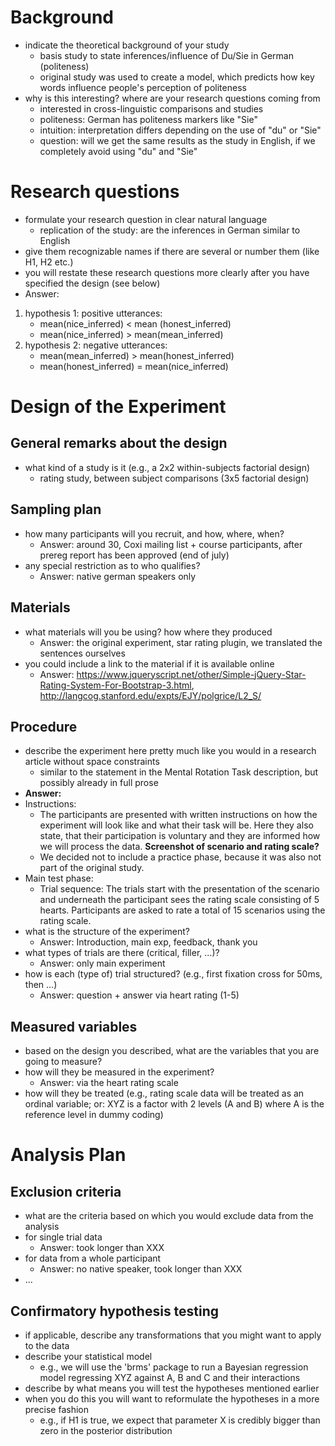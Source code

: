 # Background

- indicate the theoretical background of your study
    - basis study to state inferences/influence of Du/Sie in German (politeness)
    - original study was used to create a model, which predicts how key words influence people's perception of politeness
- why is this interesting? where are your research questions coming from
    - interested in cross-linguistic comparisons and studies
    - politeness: German has politeness markers like "Sie"
    - intuition: interpretation differs depending on the use of "du" or "Sie"
    - question: will we get the same results as the study in English, if we completely avoid using "du" and "Sie"

# Research questions

- formulate your research question in clear natural language 
    - replication of the study: are the inferences in German similar to English
- give them recognizable names if there are several or number them (like H1, H2 etc.)
- you will restate these research questions more clearly after you have specified the design (see below)
- Answer:
1. hypothesis 1: positive utterances:
    - mean(nice_inferred) < mean (honest_inferred)
    - mean(nice_inferred) > mean(mean_inferred)
2. hypothesis 2: negative utterances:
    - mean(mean_inferred) > mean(honest_inferred)
    - mean(honest_inferred) = mean(nice_inferred)

# Design of the Experiment

## General remarks about the design

- what kind of a study is it (e.g., a 2x2 within-subjects factorial design)
    - rating study, between subject comparisons (3x5 factorial design)

## Sampling plan

- how many participants will you recruit, and how, where, when?
    - Answer: around 30, Coxi mailing list + course participants, after prereg report has been approved (end of july)
- any special restriction as to who qualifies?
    - Answer: native german speakers only

## Materials

- what materials will you be using? how where they produced
    - Answer: the original experiment, star rating plugin, we translated the sentences ourselves
- you could include a link to the material if it is available online
    - Answer: https://www.jqueryscript.net/other/Simple-jQuery-Star-Rating-System-For-Bootstrap-3.html, http://langcog.stanford.edu/expts/EJY/polgrice/L2_S/

## Procedure

- describe the experiment here pretty much like you would in a research article without space constraints
    - similar to the statement in the Mental Rotation Task description, but possibly already in full prose
- **Answer:** 
- Instructions: 
    - The participants are presented with written instructions on how the experiment will look like and what their task will be. Here they also state, that their participation is voluntary and they are informed how we will process the data. **Screenshot of scenario and rating scale?**
    - We decided not to include a practice phase, because it was also not part of the original study.
- Main test phase:
    - Trial sequence: The trials start with the presentation of the scenario and underneath the participant sees the rating scale consisting of 5 hearts. Participants are asked to rate a total of 15 scenarios using the rating scale.
- what is the structure of the experiment?
    - Answer: Introduction, main exp, feedback, thank you
- what types of trials are there (critical, filler, ...)?
    - Answer: only main experiment
- how is each (type of) trial structured? (e.g., first fixation cross for 50ms, then ...)
    - Answer: question + answer via heart rating (1-5)

## Measured variables

- based on the design you described, what are the variables that you are going to measure?
- how will they be measured in the experiment?
    - Answer: via the heart rating scale
- how will they be treated (e.g., rating scale data will be treated as an ordinal variable; or: XYZ is a factor with 2 levels (A and B) where A is the reference level in dummy coding)


# Analysis Plan

## Exclusion criteria

- what are the criteria based on which you would exclude data from the analysis
- for single trial data
    - Answer: took longer than XXX
- for data from a whole participant
    - Answer: no native speaker, took longer than XXX
- ...

## Confirmatory hypothesis testing

- if applicable, describe any transformations that you might want to apply to the data
- describe your statistical model
  - e.g., we will use the 'brms' package to run a Bayesian regression model regressing XYZ against A, B and C and their interactions
- describe by what means you will test the hypotheses mentioned earlier
- when you do this you will want to reformulate the hypotheses in a more precise fashion
  - e.g., if H1 is true, we expect that parameter X is credibly bigger than zero in the posterior distribution



